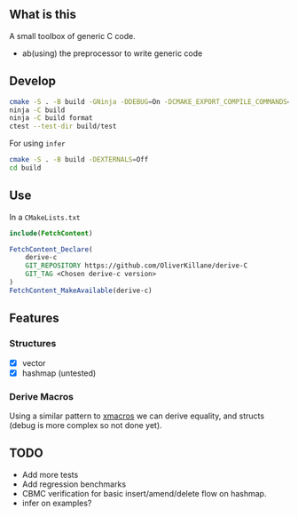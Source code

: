 ## What is this
A small toolbox of generic C code.
 - ab(using) the preprocessor to write generic code

## Develop
```bash
cmake -S . -B build -GNinja -DDEBUG=On -DCMAKE_EXPORT_COMPILE_COMMANDS=ON 
ninja -C build
ninja -C build format
ctest --test-dir build/test
```

For using `infer`
```bash
cmake -S . -B build -DEXTERNALS=Off
cd build

```

## Use
In a `CMakeLists.txt`
```cmake
include(FetchContent)

FetchContent_Declare(
    derive-c
    GIT_REPOSITORY https://github.com/OliverKillane/derive-C
    GIT_TAG <Chosen derive-c version>
)
FetchContent_MakeAvailable(derive-c)
```

## Features
### Structures
- [x] vector
- [x] hashmap (untested)

### Derive Macros
Using a similar pattern to [xmacros](https://en.wikipedia.org/wiki/X_macro) we can derive equality, and structs (debug is more complex so not done yet).


## TODO
 - Add more tests
 - Add regression benchmarks
 - CBMC verification for basic insert/amend/delete flow on hashmap.
 - infer on examples?